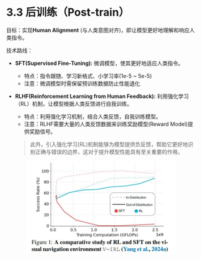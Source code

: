 # 3.3 后训练（Post-train）

目标：实现**Human Alignment** (与人类意图对齐)，即让模型更好地理解和响应人类指令。

技术路线：
- **SFT(Supervised Fine-Tuning):** 微调模型，使其更好地适应人类指令。
    - 特点：指令跟随、学习新格式、小学习率(1e-5 ~ 5e-5)
    - 注意：微调模型时需保留预训练数据防止性能退化
- **RLHF(Reinforcement Learning from Human Feedback):** 利用强化学习（RL）机制，让模型根据人类反馈进行自我训练。
    - 特点：利用强化学习机制，结合人类反馈，自我训练模型。
    - 注意：RLHF需要大量的人类反馈数据来训练奖励模型(Reward Model)提供奖励信号。

    > 此外，引入强化学习(RL)机制能够为模型提供负反馈，帮助它更好地识别正确与错误的边界，这对于提升模型性能具有至关重要的作用。

<div align="center">
<img src="./img/post_train.png" width=79%/>
</div>